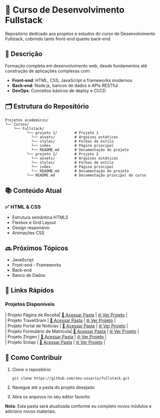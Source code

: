 # 🚀 Curso de Desenvolvimento Fullstack

Repositório dedicado aos projetos e estudos do curso de Desenvolvimento Fullstack, cobrindo tanto front-end quanto back-end.

## 📌 Descrição
Formação completa em desenvolvimento web, desde fundamentos até construção de aplicações complexas com:
- **Front-end**: HTML, CSS, JavaScript e frameworks modernos
- **Back-end**: Node.js, bancos de dados e APIs RESTful
- **DevOps**: Conceitos básicos de deploy e CI/CD

## 🗂 Estrutura do Repositório
```plaintext
Projetos academicos/
└── Cursos/
    └── Fullstack/
          └── projeto 1/        # Projeto 1
            └── assets/         # Arquivos estáticos
            └── styles/         # Folhas de estilo
            └── index           # Página principal
            └── README.md       # Documentação do projeto
          └── projeto 2/        # Projeto 2
            └── assets/         # Arquivos estáticos
            └── styles/         # Folhas de estilo
            └── index           # Página principal
            └── README.md       # Documentação do projeto
          └── README.md         # Documentação principal do curso
```

## 📚 Conteúdo Atual
### ✅ HTML & CSS
- Estrutura semântica HTML5
- Flexbox e Grid Layout
- Design responsivo
- Animações CSS

## 🔜 Próximos Tópicos
- JavaScript
- Front-end - Frameworks
- Back-end  
- Banco de Dados

## 🔗 Links Rápidos
### Projetos Disponíveis

| Projeto Página de Receita| [📁 Acessar Pasta](./Fullstack/projeto-pagina-receita/) | [🌐 Ver Projeto](https://joaopradov.github.io/ProjetosAcademicos/Cursos/Fullstack/projeto-pagina-receita/) |<br>
| Projeto TravelGram | [📁 Acessar Pasta](./Fullstack/projeto-travelgram/) | [🌐 Ver Projeto](https://joaopradov.github.io/ProjetosAcademicos/Cursos/Fullstack/projeto-travelgram/) |<br>
| Projeto Portal de Notícias | [📁 Acessar Pasta](./Fullstack/projeto-portal-noticias/) | [🌐 Ver Projeto](https://joaopradov.github.io/ProjetosAcademicos/Cursos/Fullstack/projeto-portal-noticias/) |<br>
| Projeto Formulário de Matrícula| [📁 Acessar Pasta](./Fullstack/projeto-formulario-matricula/) | [🌐 Ver Projeto](https://joaopradov.github.io/ProjetosAcademicos/Cursos/Fullstack/projeto-formulario-matricula/) |<br>
| Projeto Zingen | [📁 Acessar Pasta](./Fullstack/projeto-zingen/) | [🌐 Ver Projeto](https://joaopradov.github.io/ProjetosAcademicos/Cursos/Fullstack/projeto-zingen/) |<br>
| Projeto Snitap | [📁 Acessar Pasta](./Fullstack/projeto-snitap/) | [🌐 Ver Projeto](https://joaopradov.github.io/ProjetosAcademicos/Cursos/Fullstack/projeto-snitap/) |<br>

## 📝 Como Contribuir
1. Clone o repositório:
   ```bash
   git clone https://github.com/seu-usuario/fullstack.git

2. Navegue até a pasta do projeto desejado

3. Abra os arquivos no seu editor favorito

**Nota**: Esta pasta será atualizada conforme eu completo novos módulos e adiciono novos materiais.